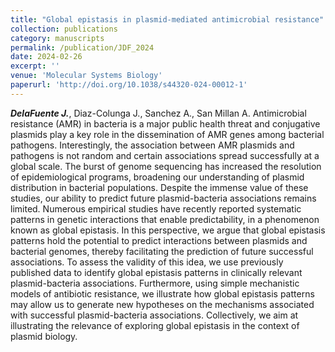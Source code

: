 ```yaml
---
title: "Global epistasis in plasmid-mediated antimicrobial resistance"
collection: publications
category: manuscripts
permalink: /publication/JDF_2024
date: 2024-02-26
excerpt: ''
venue: 'Molecular Systems Biology'
paperurl: 'http://doi.org/10.1038/s44320-024-00012-1'
---
```


***DelaFuente J.***, Diaz-Colunga J., Sanchez A., San Millan A.
Antimicrobial resistance (AMR) in bacteria is a major public health threat and conjugative plasmids play a key role in the dissemination of AMR genes among bacterial pathogens. Interestingly, the association between AMR plasmids and pathogens is not random and certain associations spread successfully at a global scale. The burst of genome sequencing has increased the resolution of epidemiological programs, broadening our understanding of plasmid distribution in bacterial populations. Despite the immense value of these studies, our ability to predict future plasmid-bacteria associations remains limited. Numerous empirical studies have recently reported systematic patterns in genetic interactions that enable predictability, in a phenomenon known as global epistasis. In this perspective, we argue that global epistasis patterns hold the potential to predict interactions between plasmids and bacterial genomes, thereby facilitating the prediction of future successful associations. To assess the validity of this idea, we use previously published data to identify global epistasis patterns in clinically relevant plasmid-bacteria associations. Furthermore, using simple mechanistic models of antibiotic resistance, we illustrate how global epistasis patterns may allow us to generate new hypotheses on the mechanisms associated with successful plasmid-bacteria associations. Collectively, we aim at illustrating the relevance of exploring global epistasis in the context of plasmid biology.

